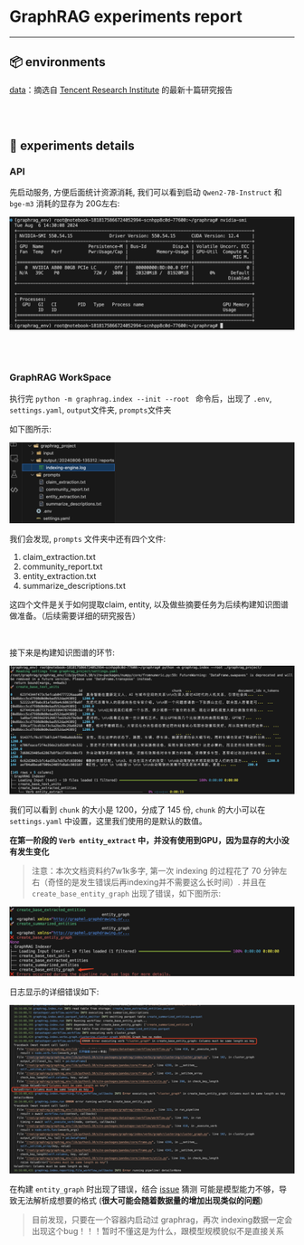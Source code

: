 # GraphRAG experiments report

---


## 📦 environments

[data](/GraphRAG/input/)：摘选自 [Tencent Research Institute](https://www.tisi.org/) 的最新十篇研究报告


<br>
<br>


## 🚀 experiments details


### API

先启动服务, 方便后面统计资源消耗, 我们可以看到启动 `Qwen2-7B-Instruct` 和 `bge-m3` 消耗的显存为 20G左右:

![gpu consume](/assets/graphrag_memoryconsume.png)


<br>
<br>


### GraphRAG WorkSpace
执行完 `python -m graphrag.index --init --root ` 命令后，出现了 `.env`, `settings.yaml`, `output`文件夹, `prompts`文件夹

如下图所示:

![graphrag_detail1](/assets/graphrag_detail1.png)


我们会发现, `prompts` 文件夹中还有四个文件:

1. claim_extraction.txt
2. community_report.txt
3. entity_extraction.txt
4. summarize_descriptions.txt

这四个文件是关于如何提取claim, entity, 以及做些摘要任务为后续构建知识图谱做准备。（后续需要详细的研究报告）

<br>

接下来是构建知识图谱的环节:

![](/assets/graphrag_kg_construction1.png)

我们可以看到 `chunk` 的大小是 1200，分成了 145 份, `chunk` 的大小可以在 `settings.yaml` 中设置，这里我们使用的是默认的数值。

**在第一阶段的 `Verb entity_extract` 中，并没有使用到GPU，因为显存的大小没有发生变化**

> 注意：本次文档资料约7w1k多字, 第一次 indexing 的过程花了 70 分钟左右（奇怪的是发生错误后再indexing并不需要这么长时间）. 并且在 `create_base_entity_graph` 出现了错误，如下图所示:

![create_base_entity_graph](/assets/graphrag_error1.png)

日志显示的详细错误如下:

![create_base_entity_graph  error detail](/assets/grapgrag_error2.png)

在构建 `entity_graph` 时出现了错误，结合 [issue](https://github.com/microsoft/graphrag/issues/443) 猜测 可能是模型能力不够，导致无法解析成想要的格式 (**很大可能会随着数据量的增加出现类似的问题**) 


> 目前发现，只要在一个容器内启动过 graphrag，再次 indexing数据一定会出现这个bug！！！暂时不懂这是为什么，跟模型规模貌似不是直接关系


